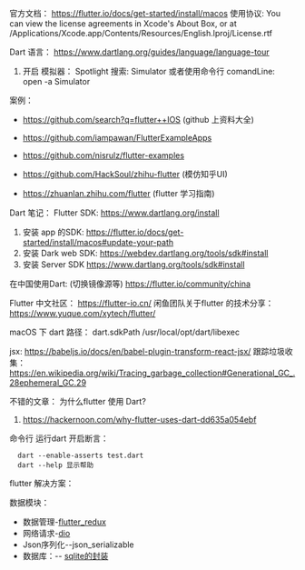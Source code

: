 官方文档：
https://flutter.io/docs/get-started/install/macos
使用协议:
You can view the license agreements in Xcode's About Box, or at /Applications/Xcode.app/Contents/Resources/English.lproj/License.rtf

Dart 语言：
https://www.dartlang.org/guides/language/language-tour

1. 开启 模拟器：
 Spotlight 搜索:   Simulator 或者使用命令行
 comandLine: open -a Simulator

案例：

- https://github.com/search?q=flutter++IOS (github 上资料大全)

- https://github.com/iampawan/FlutterExampleApps

- https://github.com/nisrulz/flutter-examples

- https://github.com/HackSoul/zhihu-flutter (模仿知乎UI)

- https://zhuanlan.zhihu.com/flutter (flutter 学习指南)


Dart 笔记：
   Flutter SDK: 
   https://www.dartlang.org/install
  1. 安装 app 的SDK:
  https://flutter.io/docs/get-started/install/macos#update-your-path
  2. 安装 Dark web SDK:
  https://webdev.dartlang.org/tools/sdk#install
  3. 安装 Server SDK
  https://www.dartlang.org/tools/sdk#install

  在中国使用Dart: (切换镜像源等)
  https://flutter.io/community/china

  Flutter 中文社区：
  https://flutter-io.cn/
  闲鱼团队关于flutter 的技术分享：
  https://www.yuque.com/xytech/flutter/

macOS 下 dart 路径：
dart.sdkPath
/usr/local/opt/dart/libexec

jsx:
https://babeljs.io/docs/en/babel-plugin-transform-react-jsx/
跟踪垃圾收集：
https://en.wikipedia.org/wiki/Tracing_garbage_collection#Generational_GC_.28ephemeral_GC.29

不错的文章：
为什么flutter 使用 Dart?
1. https://hackernoon.com/why-flutter-uses-dart-dd635a054ebf


命令行 运行dart 开启断言：
```
  dart --enable-asserts test.dart
  dart --help 显示帮助
```


flutter 解决方案：

数据模块： 

- 数据管理-[flutter_redux](https://pub.flutter-io.cn/packages/flutter_redux)
- 网络请求-[dio](https://github.com/flutterchina/dio)
- Json序列化--json_serializable
- 数据库：-- [sqlite的封装](https://github.com/tekartik/sqflite)




